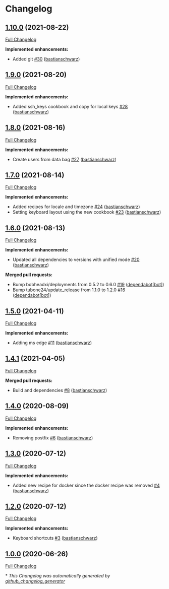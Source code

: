 # Changelog

## [1.10.0](https://github.com/codenamephp/chef.workstation.chef/tree/1.10.0) (2021-08-22)

[Full Changelog](https://github.com/codenamephp/chef.workstation.chef/compare/1.9.0...1.10.0)

**Implemented enhancements:**

- Added git [\#30](https://github.com/codenamephp/chef.workstation.chef/pull/30) ([bastianschwarz](https://github.com/bastianschwarz))

## [1.9.0](https://github.com/codenamephp/chef.workstation.chef/tree/1.9.0) (2021-08-20)

[Full Changelog](https://github.com/codenamephp/chef.workstation.chef/compare/1.8.0...1.9.0)

**Implemented enhancements:**

- Added ssh\_keys cookbook and copy for local keys [\#28](https://github.com/codenamephp/chef.workstation.chef/pull/28) ([bastianschwarz](https://github.com/bastianschwarz))

## [1.8.0](https://github.com/codenamephp/chef.workstation.chef/tree/1.8.0) (2021-08-16)

[Full Changelog](https://github.com/codenamephp/chef.workstation.chef/compare/1.7.0...1.8.0)

**Implemented enhancements:**

- Create users from data bag [\#27](https://github.com/codenamephp/chef.workstation.chef/pull/27) ([bastianschwarz](https://github.com/bastianschwarz))

## [1.7.0](https://github.com/codenamephp/chef.workstation.chef/tree/1.7.0) (2021-08-14)

[Full Changelog](https://github.com/codenamephp/chef.workstation.chef/compare/1.6.0...1.7.0)

**Implemented enhancements:**

- Added recipes for locale and timezone [\#24](https://github.com/codenamephp/chef.workstation.chef/pull/24) ([bastianschwarz](https://github.com/bastianschwarz))
- Setting keyboard layout using the new cookbook [\#23](https://github.com/codenamephp/chef.workstation.chef/pull/23) ([bastianschwarz](https://github.com/bastianschwarz))

## [1.6.0](https://github.com/codenamephp/chef.workstation.chef/tree/1.6.0) (2021-08-13)

[Full Changelog](https://github.com/codenamephp/chef.workstation.chef/compare/1.5.0...1.6.0)

**Implemented enhancements:**

- Updated all dependencies to versions with unified mode [\#20](https://github.com/codenamephp/chef.workstation.chef/pull/20) ([bastianschwarz](https://github.com/bastianschwarz))

**Merged pull requests:**

- Bump bobheadxi/deployments from 0.5.2 to 0.6.0 [\#19](https://github.com/codenamephp/chef.workstation.chef/pull/19) ([dependabot[bot]](https://github.com/apps/dependabot))
- Bump tubone24/update\_release from 1.1.0 to 1.2.0 [\#16](https://github.com/codenamephp/chef.workstation.chef/pull/16) ([dependabot[bot]](https://github.com/apps/dependabot))

## [1.5.0](https://github.com/codenamephp/chef.workstation.chef/tree/1.5.0) (2021-04-11)

[Full Changelog](https://github.com/codenamephp/chef.workstation.chef/compare/1.4.1...1.5.0)

**Implemented enhancements:**

- Adding ms edge [\#11](https://github.com/codenamephp/chef.workstation.chef/pull/11) ([bastianschwarz](https://github.com/bastianschwarz))

## [1.4.1](https://github.com/codenamephp/chef.workstation.chef/tree/1.4.1) (2021-04-05)

[Full Changelog](https://github.com/codenamephp/chef.workstation.chef/compare/1.4.0...1.4.1)

**Merged pull requests:**

- Build and dependencies [\#8](https://github.com/codenamephp/chef.workstation.chef/pull/8) ([bastianschwarz](https://github.com/bastianschwarz))

## [1.4.0](https://github.com/codenamephp/chef.workstation.chef/tree/1.4.0) (2020-08-09)

[Full Changelog](https://github.com/codenamephp/chef.workstation.chef/compare/1.3.0...1.4.0)

**Implemented enhancements:**

- Removing postfix [\#6](https://github.com/codenamephp/chef.workstation.chef/pull/6) ([bastianschwarz](https://github.com/bastianschwarz))

## [1.3.0](https://github.com/codenamephp/chef.workstation.chef/tree/1.3.0) (2020-07-12)

[Full Changelog](https://github.com/codenamephp/chef.workstation.chef/compare/1.2.0...1.3.0)

**Implemented enhancements:**

- Added new recipe for docker since the docker recipe was removed [\#4](https://github.com/codenamephp/chef.workstation.chef/pull/4) ([bastianschwarz](https://github.com/bastianschwarz))

## [1.2.0](https://github.com/codenamephp/chef.workstation.chef/tree/1.2.0) (2020-07-12)

[Full Changelog](https://github.com/codenamephp/chef.workstation.chef/compare/1.0.0...1.2.0)

**Implemented enhancements:**

- Keyboard shortcuts [\#3](https://github.com/codenamephp/chef.workstation.chef/pull/3) ([bastianschwarz](https://github.com/bastianschwarz))

## [1.0.0](https://github.com/codenamephp/chef.workstation.chef/tree/1.0.0) (2020-06-26)

[Full Changelog](https://github.com/codenamephp/chef.workstation.chef/compare/777a64f5964efc2267a07e7b75e07cc50659057f...1.0.0)



\* *This Changelog was automatically generated by [github_changelog_generator](https://github.com/github-changelog-generator/github-changelog-generator)*
